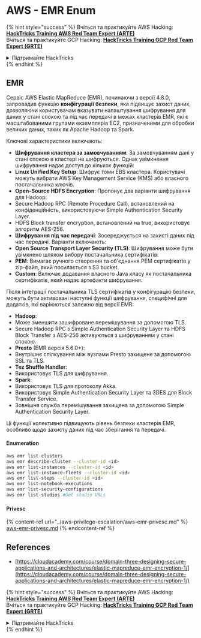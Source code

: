 # AWS - EMR Enum

{% hint style="success" %}
Вчіться та практикуйте AWS Hacking:<img src="/.gitbook/assets/image.png" alt="" data-size="line">[**HackTricks Training AWS Red Team Expert (ARTE)**](https://training.hacktricks.xyz/courses/arte)<img src="/.gitbook/assets/image.png" alt="" data-size="line">\
Вчіться та практикуйте GCP Hacking: <img src="/.gitbook/assets/image (2).png" alt="" data-size="line">[**HackTricks Training GCP Red Team Expert (GRTE)**<img src="/.gitbook/assets/image (2).png" alt="" data-size="line">](https://training.hacktricks.xyz/courses/grte)

<details>

<summary>Підтримайте HackTricks</summary>

* Перевірте [**плани підписки**](https://github.com/sponsors/carlospolop)!
* **Приєднуйтесь до** 💬 [**групи Discord**](https://discord.gg/hRep4RUj7f) або [**групи telegram**](https://t.me/peass) або **слідкуйте** за нами на **Twitter** 🐦 [**@hacktricks\_live**](https://twitter.com/hacktricks\_live)**.**
* **Діліться хакерськими трюками, подаючи PR до** [**HackTricks**](https://github.com/carlospolop/hacktricks) та [**HackTricks Cloud**](https://github.com/carlospolop/hacktricks-cloud) репозиторіїв на github.

</details>
{% endhint %}

## EMR

Сервіс AWS Elastic MapReduce (EMR), починаючи з версії 4.8.0, запровадив функцію **конфігурації безпеки**, яка підвищує захист даних, дозволяючи користувачам вказувати налаштування шифрування для даних у стані спокою та під час передачі в межах кластерів EMR, які є масштабованими групами екземплярів EC2, призначеними для обробки великих даних, таких як Apache Hadoop та Spark.

Ключові характеристики включають:

* **Шифрування кластера за замовчуванням**: За замовчуванням дані у стані спокою в кластері не шифруються. Однак увімкнення шифрування надає доступ до кількох функцій:
* **Linux Unified Key Setup**: Шифрує томи EBS кластера. Користувачі можуть вибрати AWS Key Management Service (KMS) або власного постачальника ключів.
* **Open-Source HDFS Encryption**: Пропонує два варіанти шифрування для Hadoop:
* Secure Hadoop RPC (Remote Procedure Call), встановлений на конфіденційність, використовуючи Simple Authentication Security Layer.
* HDFS Block transfer encryption, встановлений на true, використовує алгоритм AES-256.
* **Шифрування під час передачі**: Зосереджується на захисті даних під час передачі. Варіанти включають:
* **Open Source Transport Layer Security (TLS)**: Шифрування може бути увімкнено шляхом вибору постачальника сертифікатів:
* **PEM**: Вимагає ручного створення та об'єднання PEM сертифікатів у zip-файл, який посилається з S3 bucket.
* **Custom**: Включає додавання власного Java класу як постачальника сертифікатів, який надає артефакти шифрування.

Після інтеграції постачальника TLS сертифікатів у конфігурацію безпеки, можуть бути активовані наступні функції шифрування, специфічні для додатків, які варіюються залежно від версії EMR:

* **Hadoop**:
* Може зменшити зашифроване перемішування за допомогою TLS.
* Secure Hadoop RPC з Simple Authentication Security Layer та HDFS Block Transfer з AES-256 активуються з шифруванням у стані спокою.
* **Presto** (EMR версія 5.6.0+):
* Внутрішнє спілкування між вузлами Presto захищене за допомогою SSL та TLS.
* **Tez Shuffle Handler**:
* Використовує TLS для шифрування.
* **Spark**:
* Використовує TLS для протоколу Akka.
* Використовує Simple Authentication Security Layer та 3DES для Block Transfer Service.
* Зовнішня служба перемішування захищена за допомогою Simple Authentication Security Layer.

Ці функції колективно підвищують рівень безпеки кластерів EMR, особливо щодо захисту даних під час зберігання та передачі.

#### Enumeration
```bash
aws emr list-clusters
aws emr describe-cluster --cluster-id <id>
aws emr list-instances --cluster-id <id>
aws emr list-instance-fleets --cluster-id <id>
aws emr list-steps --cluster-id <id>
aws emr list-notebook-executions
aws emr list-security-configurations
aws emr list-studios #Get studio URLs
```
#### Privesc

{% content-ref url="../aws-privilege-escalation/aws-emr-privesc.md" %}
[aws-emr-privesc.md](../aws-privilege-escalation/aws-emr-privesc.md)
{% endcontent-ref %}

## References

* [https://cloudacademy.com/course/domain-three-designing-secure-applications-and-architectures/elastic-mapreduce-emr-encryption-1/](https://cloudacademy.com/course/domain-three-designing-secure-applications-and-architectures/elastic-mapreduce-emr-encryption-1/)

{% hint style="success" %}
Вчіться та практикуйте AWS Hacking:<img src="/.gitbook/assets/image.png" alt="" data-size="line">[**HackTricks Training AWS Red Team Expert (ARTE)**](https://training.hacktricks.xyz/courses/arte)<img src="/.gitbook/assets/image.png" alt="" data-size="line">\
Вчіться та практикуйте GCP Hacking: <img src="/.gitbook/assets/image (2).png" alt="" data-size="line">[**HackTricks Training GCP Red Team Expert (GRTE)**<img src="/.gitbook/assets/image (2).png" alt="" data-size="line">](https://training.hacktricks.xyz/courses/grte)

<details>

<summary>Підтримайте HackTricks</summary>

* Перегляньте [**плани підписки**](https://github.com/sponsors/carlospolop)!
* **Приєднуйтесь до** 💬 [**групи Discord**](https://discord.gg/hRep4RUj7f) або [**групи Telegram**](https://t.me/peass) або **слідкуйте за нами** у **Twitter** 🐦 [**@hacktricks\_live**](https://twitter.com/hacktricks\_live)**.**
* **Діліться хакерськими трюками, подаючи PR до** [**HackTricks**](https://github.com/carlospolop/hacktricks) та [**HackTricks Cloud**](https://github.com/carlospolop/hacktricks-cloud) репозиторіїв на github.

</details>
{% endhint %}
